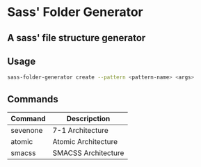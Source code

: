 # Sass' Folder Generator
## A sass' file structure generator

## Usage
```bash
sass-folder-generator create --pattern <pattern-name> <args>
```

## Commands
| Command | Descripction |
| -------------- | --------------------------------- |
| sevenone | 7-1 Architecture |
| atomic | Atomic Architecture |
| smacss | SMACSS Architecture |

